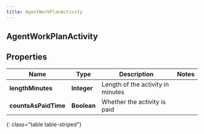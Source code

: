 ```yaml
---
title: AgentWorkPlanActivity
---
```

## AgentWorkPlanActivity


## Properties

| Name | Type | Description | Notes |
| ------------ | ------------- | ------------- | ------------- |
| **lengthMinutes** | <!----><!---->**Integer**<!----> | Length of the activity in minutes |  |
| **countsAsPaidTime** | <!----><!---->**Boolean**<!----> | Whether the activity is paid |  |
{: class="table table-striped"}



